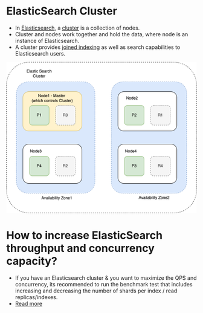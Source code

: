 # ElasticSearch Cluster
- In [Elasticsearch](https://www.elastic.co/guide/en/elasticsearch/reference/current/add-elasticsearch-nodes.html), a [cluster](../../../4_Scalability/ServersCluster.md) is a collection of nodes.
- Cluster and nodes work together and hold the data, where node is an instance of Elasticsearch.
- A cluster provides [joined indexing](../../5_Database-Internals/Indexing.md) as well as search capabilities to Elasticsearch users.

![img.png](Cluster.png)

# How to increase ElasticSearch throughput and concurrency capacity?
- If you have an Elasticsearch cluster & you want to maximize the QPS and concurrency, its recommended to run the benchmark test that includes increasing and decreasing the number of shards per index / read replicas/indexes.
- [Read more](https://medium.com/explorium-ai/how-to-dramatically-increase-your-elasticsearch-throughput-and-concurrency-capacity-c32d7bb02ac2)
